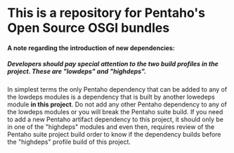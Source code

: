 # This is a repository for Pentaho's Open Source OSGI bundles

#### A note regarding the introduction of new dependencies:

##### Developers should pay special attention to the two build profiles in the project. These are "lowdeps" and "highdeps".

In simplest terms the only Pentaho dependency that can be added to any of the lowdeps modules is a dependency that is built by another lowedeps module **in this project**. Do not add any other Pentaho dependency to any of the lowdeps modules or you will break the Pentaho suite build. If you need to add a new Pentaho artifact dependency to this project, it should only be in one of the "highdeps" modules and even then, requires review of the Pentaho suite project build order to know if the dependency builds before the "highdeps" profile build of this project.
